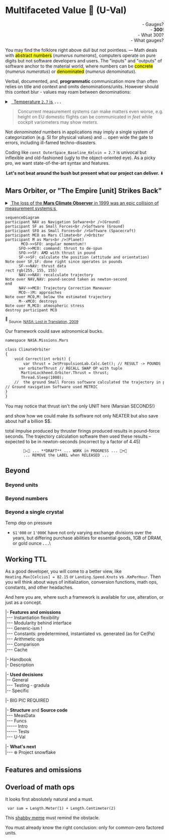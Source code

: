 # Multifaceted Value :diamond_shape_with_a_dot_inside: (**U-Val**)

<p dir="rtl">?Gauges&nbsp;-<br />!<b>300</b>&nbsp;-<br />
?What 300&nbsp;-<br />?What gauges&nbsp;-</p>

 You may find the folklore right above dull but not pointless.&nbsp;&mdash; Math deals with <mark>abstract numbers</mark> (_numerus numerans_), computers operate on pure digits but not software developers and users.
 The "inputs" and "outputs" of software anchor to the material world, where numbers can be <mark>concrete</mark> (_numerus numeratus_) or <mark>denominated</mark> (_numerus denominatus_).
 
Verbal, documented, and, **programmatic** communication more than often relies on title and context and omits denominations/units. However should this context blur - values may roam between denominations:
<details><summary>&nbsp;<ins>&nbsp; Temperature <code>2.7</code> is&thinsp;</ins><b> .&nbsp;.&nbsp;.</b></summary>
... the baseline of outer space in <i>Kelvin</i> but in earthly <i>Celsius</i> or <i>Fahrenheit</i> a normal winter forecast (placewhere on 40° or higher latitude) .
<br /><br />
            
- A close approach of Earth to Mars is ca. `33'900'000` _miles_ but seems credible in _kilometers_ and _nmi_.
- A child's age of `7` can mean months and years.
- `Jack` can be family, given (not only on birth), and branded name.
- one apple may mean an electronic device too,
- The weekly payment of `1'000` dollars has a national hue: Australian, Canadian, Jamaican, and twenty more. 

\___________ </details>

> Concurrent measurement systems can make matters even worse, e.g. height on EU domestic flights can be communicated in <i>feet</i> while cockpit variometers may show <i>meters</i>.

Not _denominated_ numbers in applications may imply a single system of categorization (e.g. SI for physical values) and ... open wide the gate to errors, including ill-famed techno-disasters.

 Coding like `const OuterSpace_Baseline_Kelvin = 2.7` is univocal but inflexible and old-fashioned (ugly to the object-oriented eye). As a picky pro, we want state-of-the-art syntax and features.

<div align="center"><b>Let's not beat around the bush but present what our project can deliver.</b> ⬇️</div>

## Mars Orbiter, or "The Empire [unit] Strikes Back"

<details><summary><ins>&nbsp;The loss of the <b>Mars Climate Observer</b> in 1999 was an epic collision of measurement systems:s&nbsp;</ins></summary>

Imperial Britain unit of impulse

[Mars Climate Orbiter](https://en.wikipedia.org/wiki/Mars_Climate_Orbiter)<sup><b>w</b></sup> was put below the "survival altitude" orbit because of thruster impulses POUNDS vs
            
\___________ </details>

```mermaid
sequenceDiagram
participant NAV as Navigation Sofware<br />(Ground)
participant SF as Small Forces<br />Software (Ground)
participant SFO as Small Forces<br />Software (Spacecraft)
participant MCO as Mars Climate<br />Orbiter
participant M as Mars<br />(Planet)
       MCO->>SFO: angular momentum!!
      SFO->>MCO: command: thrust to de-spun
      SFO->>SF: AMD with thrust in pound
      SF->>SF: calculate the position (attitude and orientation)
Note over SF,SF: done right since operates in pounds
      SF->>NAV: thrust data
rect rgb(255, 155, 155)
      NAV->>NAV: recalculate trajectory
Note over NAV,NAV: pound-second taken as newton-second 
end
      NAV->>MCO: Trajectory Correction Maneuver
      MCO--)M: approaches
Note over MCO,M: below the estimated trajectory
      M--xMCO: destroys
Note over M,MCO: atmospheric stress
destroy participant MCO
```
<sup>🙋</sup> <sub>Source: [NASA: Lost in Translation, 2009](https://sma.nasa.gov/docs/default-source/safety-messages/safetymessage-2009-08-01-themarsclimateorbitermishap.pdf?sfvrsn=eaa1ef8_4)</sub>

Our framework could save astronomical bucks.

```diff
namespace NASA.Missions.Mars

class ClimateOrbiter
{
    void Correct(int orbit) {
        var thrust = JetPropulsionLab.Calc.Get(); // RESULT -> POUNDS
      var orbiterThrust // RECALL SWAP OP with tuple
       MartinLockheed.Orbiter.Thrust = thrust;
       Thread.Sleep(1000);
    //  the ground Small Forces software calculated the trajectory in pounds force, increasing figures by a factor of 4.45
// Ground navigation Software used METRIC
}
}
```

You may notice that thrust isn't the only UNIT here (Marsian SECONDS!)

and show how we could make its software not only NEATER but also save about half a billion $$.


 total impulse produced by thruster firings produced results in pound-force seconds. The trajectory calculation software then used these results – expected to be in newton-seconds (incorrect by a factor of 4.45)

            🚧✏️🚧 ... **DRAFT** ... WORK in PROGRESS ... 🚧⌨️🚧
            ... REMOVE the LABEL when RELEASED ...

## Beyond

### Beyond units

### Beyond numbers

### Beyond a single crystal

Temp dep on pressure

- `$1'000` or `1'000€` have not only varying exchange divisions over the years, but differing purchase abilities for essential goods, 1GB of DRAM, or gold ounce&nbsp;**. . .**\


 ## Working TTL

 As a good developer, you will come to a better view, like `Heating.Max[Celcius] = 82.15` or `Landing.Speed.Knots` vs `.KmPerHour`. Then you will think about ways of initialization, conversion functions, math ops, constants, and other headaches. 

 And here you are, where such a framework is available for use, alteration, or just as a concept.

|- **Features and omissions**\
|--- Instantiation flexibility\
|--- Modularity behind interface\
|--- Generic-ism !\
|--- Constants: predetermined, instantiated vs. generated (as for Ce(Pa)\
|--- Arithmetic ops\
|--- Comparison\
|--- Cache

|- Handbook\
|- Description

|- **Used decisions**\
|-- General\
|--- Testing - gradula\
|-- Specific

|- BIG PIC REQUIRED

|- **Structure** and **Source code**\
|--- MeasData\
|--- Funcs\
|----- Intro\
|----- Tests\
|--- U-Val

|- **What's next**\
|--- ❄️ Project snowflake

## Features and omissions

## Overload of math ops

It looks first absolutely natural and a must.

``` var sum = Length.Meter(1) + Length.Centimeter(2)```

This [shabby meme](https://github.com/Kyriosity/read-write/blob/main/readme%2B/pencraft/readme%2B/_rsc/_img/memes/CalmDown_0Cplus0Cis64F.jpg) must remind the obstacle. 
 
You must already know the right conclusion: only for common-zero factored units.


